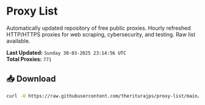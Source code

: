 # Proxy List

Automatically updated repository of free public proxies. Hourly refreshed HTTP/HTTPS proxies for web scraping, cybersecurity, and testing. Raw list available.

**Last Updated:** `Sunday 30-03-2025 23:14:56 UTC`  
**Total Proxies:** `771`

## 📥 Download
```bash
curl -O https://raw.githubusercontent.com/theriturajps/proxy-list/main/proxies.txt
